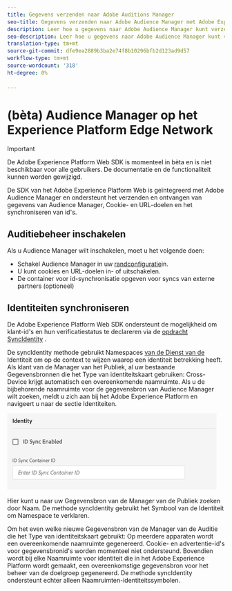 ```yaml
---
title: Gegevens verzenden naar Adobe Auditions Manager
seo-title: Gegevens verzenden naar Adobe Audience Manager met Adobe Experience Platform Web SDK
description: Leer hoe u gegevens naar Adobe Audience Manager kunt verzenden met Experience Platform Web SDK
seo-description: Leer hoe u gegevens naar Adobe Audience Manager kunt verzenden met Experience Platform Web SDK
translation-type: tm+mt
source-git-commit: dfe9ea2889b3ba2e74f8b10296bfb2d123ad9d57
workflow-type: tm+mt
source-wordcount: '318'
ht-degree: 0%

---
```



# (bèta) Audience Manager op het Experience Platform Edge Network

>[!IMPORTANT]
>
>De Adobe Experience Platform Web SDK is momenteel in bèta en is niet beschikbaar voor alle gebruikers. De documentatie en de functionaliteit kunnen worden gewijzigd.

De SDK van het Adobe Experience Platform Web is geïntegreerd met Adobe Audience Manager en ondersteunt het verzenden en ontvangen van gegevens van Audience Manager, Cookie- en URL-doelen en het synchroniseren van id&#39;s.

## Auditiebeheer inschakelen

Als u Audience Manager wilt inschakelen, moet u het volgende doen:

- Schakel Audience Manager in uw [randconfiguratie](../../fundamentals/edge-configuration.md)in.
- U kunt cookies en URL-doelen in- of uitschakelen.
- De container voor id-synchronisatie opgeven voor syncs van externe partners (optioneel)

## Identiteiten synchroniseren

De Adobe Experience Platform Web SDK ondersteunt de mogelijkheid om klant-id&#39;s en hun verificatiestatus te declareren via de [opdracht SyncIdentity](../../fundamentals/identity.md) .

De syncIdentity methode gebruikt Namespaces [van de Dienst van de](../../../identity/../identity-service/namespaces.md) Identiteit om op de context te wijzen waarop een identiteit betrekking heeft. Als klant van de Manager van het Publiek, al uw bestaande Gegevensbronnen die het Type van identiteitskaart gebruiken: Cross-Device krijgt automatisch een overeenkomende naamruimte. Als u de bijbehorende naamruimte voor de gegevensbron van Audience Manager wilt zoeken, meldt u zich aan bij het Adobe Experience Platform en navigeert u naar de sectie Identiteiten.

![Weergave van de interface Namespaces](../../../assets/edge_configuration_identity.png)

Hier kunt u naar uw Gegevensbron van de Manager van de Publiek zoeken door Naam. De methode syncIdentity gebruikt het Symbool van de Identiteit om Namespace te verklaren.

Om het even welke nieuwe Gegevensbron van de Manager van de Auditie die het Type van identiteitskaart gebruikt: Op meerdere apparaten wordt een overeenkomende naamruimte gegenereerd. Cookie- en advertentie-id&#39;s voor gegevensbronid&#39;s worden momenteel niet ondersteund. Bovendien wordt bij elke Naamruimte voor identiteit die in het Adobe Experience Platform wordt gemaakt, een overeenkomstige gegevensbron voor het beheer van de doelgroep gegenereerd. De methode syncIdentity ondersteunt echter alleen Naamruimten-identiteitssymbolen.
